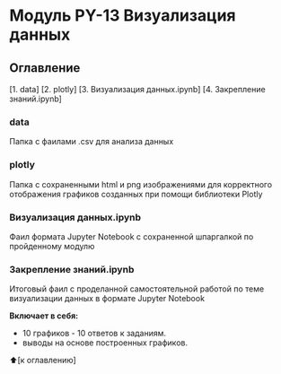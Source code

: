 # Модуль PY-13 Визуализация данных

## Оглавление
[1. data]
[2. plotly]
[3. Визуализация данных.ipynb]
[4. Закрепление знаний.ipynb]

### data
Папка с фаилами .csv для анализа данных

### plotly
Папка с сохраненными html и png изображениями для корректного отображения графиков созданных при помощи библиотеки Plotly

### Визуализация данных.ipynb
Фаил формата Jupyter Notebook с сохраненной шпаргалкой по пройденному модулю

### Закрепление знаний.ipynb
Итоговый фаил с проделанной самостоятельной работой по теме визуализации данных в формате Jupyter Notebook 

**Включает в себя:**
- 10 графиков - 10 ответов к заданиям.
- выводы на основе построенных графиков.

:arrow_up:[к оглавлению]